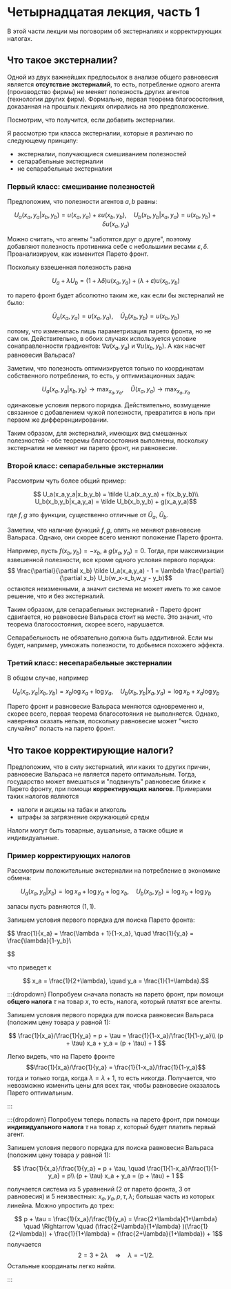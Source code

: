 # Четырнадцатая лекция, часть 1

В этой части лекции мы поговорим об экстерналиях и корректирующих налогах.

## Что такое экстерналии?

Одной из двух важнейших предпосылок в анализе общего равновесия является **отсутствие экстерналий**, то есть, потребление одного  агента (производство фирмы) не меняет полезность других агентов (технологии других фирм). Формально, первая теорема благосостояния, доказанная на прошлых лекциях опирались на это предположение. 

Посмотрим, что получится, если добавить экстерналии. 

Я рассмотрю три класса экстерналии, которые я различаю по следующему принципу:

- экстерналии, получающиеся смешиванием полезностей
- сепарабельные экстерналии
- не сепарабельные экстерналии

### Первый класс: смешивание полезностей

Предположим, что полезности агентов $a,b$ равны:

$$ U_a(x_a,y_a|x_b,y_b) = u(x_a,y_a) + \varepsilon u(x_b,y_b), \quad U_b(x_b,y_b|x_a,y_a) = u(x_b,y_b) + \delta u(x_a,y_a)$$

Можно считать, что агенты "заботятся друг о друге", поэтому добавляют полезность противника себе с небольшими весами $\varepsilon, \delta$. Проанализируем, как изменится Парето фронт.

Поскольку взвешенная полезность равна 

$$U_a + \lambda U_b = (1+\lambda \delta)u(x_a, y_a) + (\lambda + \varepsilon)u(x_b, y_b)$$

то парето фронт будет абсолютно таким же, как если бы экстерналий не было:

$$ \tilde U_a(x_a,y_a) = u(x_a,y_a), \quad \tilde U_b(x_b,y_b) = u(x_b,y_b)$$

потому, что изменилась лишь параметризация парето фронта, но не сам он. Действительно, в обоих случаях используется условие сонаправленности градиентов: $\nabla u(x_a,y_a)$ и $\nabla u(x_b,y_b)$. А как насчет равновесия Вальраса?

Заметим, что полезность оптимизируется только по координатам собственного потребления, то есть, у оптимизационных задач:

$$ U_a(x_a,y_a|x_b,y_b) \to \max_{x_a,y_a},  \quad \tilde U(x_a,y_a) \to \max_{x_a,y_a}$$

одинаковые условия первого порядка. Действительно, возмущение связанное с добавлением чужой полезности, превратится в ноль при первом же дифференциировании.

Таким образом, для экстерналий, имеющих вид смешанных полезностей - обе теоремы благосостояния выполнены, поскольку экстерналии не меняют ни парето фронт, ни равновесие.

### Второй класс: сепарабельные экстерналии

Рассмотрим чуть более общий пример:

$$ U_a(x_a,y_a|x_b,y_b) = \tilde U_a(x_a,y_a) + f(x_b,y_b)\\
U_b(x_b,y_b|x_a,y_a) = \tilde U_b(x_b,y_b) + g(x_a,y_a)$$

где $f,g$ это функции, существенно отличные от $\tilde U_a$, $\tilde U_b$.

Заметим, что наличие функций $f,g$, опять не меняют равновесие Вальраса. Однако, они скорее всего меняют положение Парето фронта.

Например, пусть $f(x_b,y_b) = -x_b$, а $g(x_a, y_a) = 0$. Тогда, при максимизации взвешенной полезности, все кроме одного условия первого порядка:
$$
\frac{\partial}{\partial x_b} \tilde U_a(x_a,y_a) - 1 = \lambda  \frac{\partial}{\partial x_b} U_b(w_x-x_b,w_y - y_b)$$
остаются неизменными, а значит система не может иметь то же самое решение, что и без экстерналий.

Таким образом, для сепарабельных экстерналий - Парето фронт сдвигается, но равновесие Вальраса стоит на месте. Это значит, что теорема благосостояния, скорее всего, нарушается.

Сепарабельность не обязательно должна быть аддитивной. Если мы будет, например, умножать полезности, то добьемся похожего эффекта.

### Третий класс: несепарабельные экстерналии

В общем случае, например

$$U_a(x_a,y_a|x_b,y_b)=x_b \log x_a + \log y_a, \quad U_b(x_b,y_b|x_a,y_a) = \log x_b + x_a\log y_b$$

Парето фронт и равновесие Вальраса меняются одновременно и, скорее всего, первая теорема благосотояния не выполняется. Однако, наверняка сказать нельзя, поскольку равновесие может "чисто случайно" попасть на парето фронт.

## Что такое корректирующие налоги?

Предположим, что в силу экстерналий, или каких то других причин, равновесие Вальраса не является парето оптимальным. Тогда, государство может вмешаться и "подвинуть" равновесие ближе к Парето фронту, при помощи **корректирующих налогов**. Примерами таких налогов являются
- налоги и акцизы на табак и алкоголь
- штрафы за загрязнение окружающей среды

Налоги могут быть товарные, аушальные, а также общие и индивидуальные.

### Пример корректирующих налогов

Рассмотрим положительные экстерналии на потребление в экономике обмена:

$$U_a(x_a,y_a|x_b)= \log x_a + \log y_a + \log x_b, \quad U_b(x_b,y_b) = \log x_b + \log y_b$$

запасы пусть равняются $(1,1)$. 

Запишем условия первого порядка для поиска Парето фронта:

$$ \frac{1}{x_a} = \frac{\lambda + 1}{1-x_a}, \quad \frac{1}{y_a} = \frac{\lambda}{1-y_b}\\

$$

что приведет к

$$ x_a = \frac{1}{2+\lambda}, \quad y_a = \frac{1}{1+\lambda}.$$

:::{dropdown} Попробуем сначала попасть на парето фронт, при помощи **общего налога** $\tau$ на товар $x$, то есть, налога, который платят все агенты.

Запишем условия первого порядка для поиска равновесия Вальраса (положим цену товара $y$ равной 1):

$$ \frac{1}{x_a}/\frac{1}{y_a}  = p + \tau = \frac{1}{1-x_a}/\frac{1}{1-y_a}\\
(p + \tau) x_a + y_a = (p + \tau) + 1
$$

Легко видеть, что на Парето фронте $$\frac{1}{x_a}/\frac{1}{y_a}  = \frac{1}{1-x_a}/\frac{1}{1-y_a}$$ тогда и только тогда, когда $\lambda = \lambda + 1$, то есть никогда. Получается, что невозможно изменить цены для всех так, чтобы равновесие оказалось Парето оптимальным.

:::

:::{dropdown} Попробуем теперь попасть на парето фронт, при помощи **индивидуального налога** $\tau$ на товар $x$, который будет платить первый агент.

Запишем условия первого порядка для поиска равновесия Вальраса (положим цену товара $y$ равной 1):

$$ \frac{1}{x_a}/\frac{1}{y_a}  = p + \tau, \quad \frac{1}{1-x_a}/\frac{1}{1-y_a} = p\\
(p + \tau) x_a + y_a = (p + \tau) + 1
$$

получается система из 5 уравнений (2 от парето фронта, 3 от равновесия) и 5 неизвестных: $x_a, y_a, p, \tau, \lambda$; большая часть из которых линейна. Можно упростить до трех:

$$ p + \tau = \frac{1}{x_a}/\frac{1}{y_a} = \frac{2+\lambda}{1+\lambda}  \quad \Rightarrow \quad (\frac{2+\lambda}{1+\lambda} )(\frac{1}{2+\lambda}) + \frac{1}{1+\lambda} = (\frac{2+\lambda}{1+\lambda}) + 1$$
получается
$$ 2 = 3 + 2\lambda \quad \Rightarrow \quad \lambda = -1/2.$$
Остальные координаты легко найти.

:::